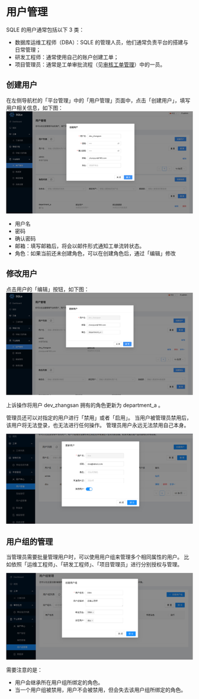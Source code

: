 # 用户管理

SQLE 的用户通常包括以下 3 类：
* 数据库运维工程师（DBA）：SQLE 的管理人员，他们通常负责平台的搭建与日常管理；
* 研发工程师：通常使用自己的账户创建工单；
* 项目管理员：通常是工单审批流程（见[审核工单管理](../3.5_auditworkflow/auditworkflow_management.md)）中的一员。



## 创建用户
在左侧导航栏的「平台管理」中的「用户管理」页面中，点击「创建用户」，填写用户相关信息，如下图：
![create user dev](./pictures/create_user_dev.png)

* 用户名
* 密码
* 确认密码
* 邮箱：填写邮箱后，将会以邮件形式通知工单流转状态。
* 角色：如果当前还未创建角色，可以在创建角色后，通过「编辑」修改

## 修改用户
点击用户的「编辑」按钮，如下图：
![update user dev](./pictures/update_user_dev.png)

上诉操作将用户 dev_zhangsan 拥有的角色更新为 department_a 。

管理员还可以对指定的用户进行「禁用」或者「启用」。
当用户被管理员禁用后，该用户将无法登录，也无法进行任何操作。
管理员用户永远无法禁用自己本身。

![disable_user](./pictures/disable_user.png)

## 用户组的管理

当管理员需要批量管理用户时，可以使用用户组来管理多个相同属性的用户。
比如依照「运维工程师」、「研发工程师」、「项目管理员」进行分别授权与管理。

![create_user_group](./pictures/create_user_group.png)

需要注意的是：

- 用户会继承所在用户组所绑定的角色。
- 当一个用户组被禁用，用户不会被禁用，但会失去该用户组所绑定的角色。

